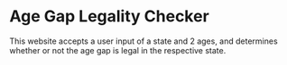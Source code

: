 # Age Gap Legality Checker
This website accepts a user input of a state and 2 ages, and determines whether or not the age gap is legal in the respective state.

